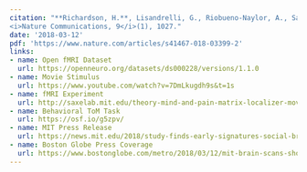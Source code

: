 ```yaml
---
citation: "**Richardson, H.**, Lisandrelli, G., Riobueno-Naylor, A., Saxe, R. (2018). Development of the social brain from age three to twelve years. 
<i>Nature Communications, 9</i>(1), 1027."
date: '2018-03-12'
pdf: 'https://www.nature.com/articles/s41467-018-03399-2'
links:
- name: Open fMRI Dataset
  url: https://openneuro.org/datasets/ds000228/versions/1.1.0
- name: Movie Stimulus
  url: https://www.youtube.com/watch?v=7DmLkugdh9s&t=1s
- name: fMRI Experiment
  url: http://saxelab.mit.edu/theory-mind-and-pain-matrix-localizer-movie-viewing-experiment
- name: Behavioral ToM Task
  url: https://osf.io/g5zpv/
- name: MIT Press Release
  url: https://news.mit.edu/2018/study-finds-early-signatures-social-brain-0312
- name: Boston Globe Press Coverage
  url: https://www.bostonglobe.com/metro/2018/03/12/mit-brain-scans-show-children-young-can-understand-people-feelings/VZL0XYrWHFptyUeOcLsLEP/story.html
---
```

